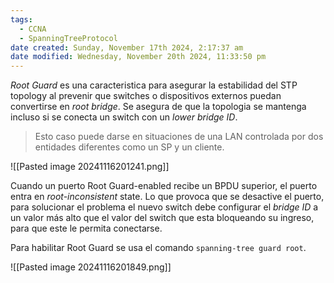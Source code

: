 ```yaml
---
tags:
  - CCNA
  - SpanningTreeProtocol
date created: Sunday, November 17th 2024, 2:17:37 am
date modified: Wednesday, November 20th 2024, 11:33:50 pm
---
```

_Root Guard_ es una caracteristica para asegurar la estabilidad del STP topology al prevenir que switches o dispositivos externos puedan convertirse en _root bridge_. Se asegura de que la topologia se mantenga incluso si se conecta un switch con un _lower bridge ID_.

> Esto caso puede darse en situaciones de una LAN controlada por dos entidades diferentes como un SP y un cliente. 

![[Pasted image 20241116201241.png]]

Cuando un puerto Root Guard-enabled recibe un BPDU superior, el puerto entra en _root-inconsistent_ state. Lo que provoca que se desactive el puerto, para solucionar el problema el nuevo switch debe configurar el _bridge ID_ a un valor más alto que el valor del switch que esta bloqueando su ingreso, para que este le permita conectarse. 

Para habilitar Root Guard se usa el comando `spanning-tree guard root`.

![[Pasted image 20241116201849.png]]
